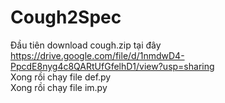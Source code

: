 # Cough2Spec
Đầu tiên download cough.zip tại đây 
https://drive.google.com/file/d/1nmdwD4-PpcdE8nyg4c8QARtUfGfelhD1/view?usp=sharing <br>
Xong rồi chạy file def.py <br>
Xong rồi chạy file im.py<br>

                                                                                      
